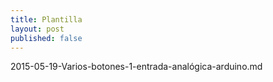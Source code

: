```yaml
---
title: Plantilla
layout: post
published: false
---
```

2015-05-19-Varios-botones-1-entrada-analógica-arduino.md
